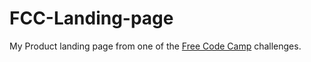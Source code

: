 # FCC-Landing-page
My Product landing page from one of the [Free Code Camp](https://www.freecodecamp.org/) challenges.
